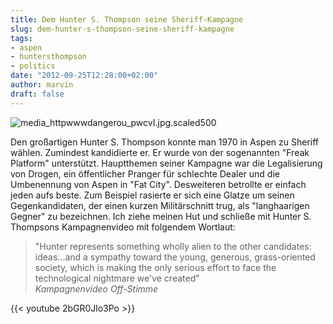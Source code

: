 ```yaml
---
title: Dem Hunter S. Thompson seine Sheriff-Kampagne
slug: dem-hunter-s-thompson-seine-sheriff-kampagne
tags:
- aspen
- huntersthompson
- politics
date: "2012-09-25T12:28:00+02:00"
author: marvin
draft: false
---
```

![media_httpwwwdangerou_pwcvI.jpg.scaled500](/images/media_httpwwwdangerou_pwcvI.jpg.scaled500.jpg)

Den großartigen Hunter S. Thompson konnte man 1970 in Aspen zu Sheriff
wählen. Zumindest kandidierte er. Er wurde von der sogenannten "Freak
Platform" unterstützt. Hauptthemen seiner Kampagne war die Legalisierung
von Drogen, ein öffentlicher Pranger für schlechte Dealer und die
Umbenennung von Aspen in "Fat City". Desweiteren betrollte er einfach
jeden aufs beste. Zum Beispiel rasierte er sich eine Glatze um seinen
Gegenkandidaten, der einen kurzen Militärschnitt trug, als "langhaarigen
Gegner" zu bezeichnen. Ich ziehe meinen Hut und schließe mit Hunter S.
Thompsons Kampagnenvideo mit folgendem Wortlaut:

> "Hunter represents something wholly alien﻿ to the other candidates:
> ideas...and a sympathy toward the young, generous, grass-oriented
> society, which is making the only serious effort to face the
> technological nightmare we've created"  
>  <cite>Kampagnenvideo Off-Stimme</cite>

{{< youtube 2bGR0Jlo3Po >}}